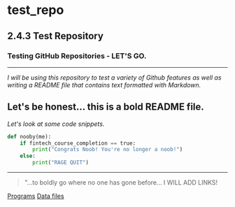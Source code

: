 # test_repo
## 2.4.3 Test Repository
### Testing GitHub Repositories - LET'S GO.
---
*I will be using this repository to test a variety of Github features as well as writing a README file that contains text formatted with Markdown.*

**Let's be honest... this is a bold README file.**
---

*Let's look at some code snippets.*

```python
def nooby(me):
    if fintech_course_completion == true:
        print("Congrats Noob! You're no longer a noob!")
    else:
        print("RAGE QUIT")
```
---
>"...to boldly go where no one has gone before... I WILL ADD LINKS!

[Programs](https://fakelink)
[Data files](https://fakelink)